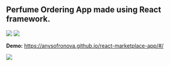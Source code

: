 <h2>Perfume Ordering App made using React framework.</h2>
<div>
  <img src="https://img.shields.io/badge/react-%23323330.svg?style=for-the-badge&logo=react&logoColor=%2361DAFB">
  <img src="https://img.shields.io/badge/SASS-323330.svg?style=for-the-badge&logo=SASS&logoColor=white">
</div>  

**Demo:** https://anysofronova.github.io/react-marketplace-app/#/  
<div><img src="https://s1.gifyu.com/images/v2.gif"></div>  
